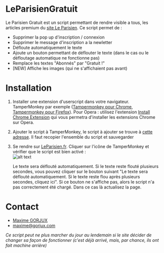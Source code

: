 # LeParisienGratuit
Le Parisien Gratuit est un script permettant de rendre visible a tous, les articles premium du [site Le Parisien](http://www.leparisien.fr). Ce script permet de :
* Supprimer la pop up d'inscription / connexion
* Supprimer le message d'inscription a la newletter
* Défloute automatiquement le texte
* Ajoute un bouton permettant de déflouter le texte (dans le cas ou le défloutage automatique ne fonctionne pas)
* Remplace les textes "Abonnés" par "Gratuit !"
* [NEW] Affiche les images (qui ne s'affichaient pas avant)

# Installation
1. Installer une extension d'userscript dans votre navigateur. TamperMonkey par exemple ([Tampermonkey pour Chrome](https://chrome.google.com/webstore/detail/tampermonkey/dhdgffkkebhmkfjojejmpbldmpobfkfo?hl=fr), [Tampermonkey pour Firefox](https://addons.mozilla.org/en-US/firefox/addon/tampermonkey/)).
Pour Opera : utilisez l'extension [Install Chrome Extension](https://addons.opera.com/fr/extensions/details/install-chrome-extensions/) qui vous permetra d'installer les extensions Chrome sur Opera.

2. Ajouter le script à TamperMonkey, le script à ajouter se trouve à [cette adresse](https://github.com/maximegorjux/leparisien/blob/master/free.js). Il faut recopier l'ensemble du script et sauvegarder

3. Se rendre sur [LeParisien.fr](http://www.leparisien.fr). Cliquer sur l'icône de TamperMonkey et vérifier que le script est bien activé :  
![alt text](https://www.zupimages.net/up/19/31/if4k.png "Extension activé")

   Le texte sera déflouté automatiquement. Si le texte reste flouté plusieurs secondes, vous pouvez cliquer sur le bouton suivant "Le texte sera déflouté automatiquement. Si le texte reste flou après plusieurs secondes, cliquez ici".
   Si ce bouton ne s'affiche pas, alors le script n'a pas correctement été chargé. Dans ce cas là actualisez la page.

# Contact
* [Maxime GORJUX](https://maxime.gorjux.com)
* maxime@gorjux.com



_Ce script peut ne plus marcher du jour au lendemain si le site décider de changer sa façon de fonctionner (c'est déjà arrivé, mais, par chance, ils ont fait machine arrière)_
